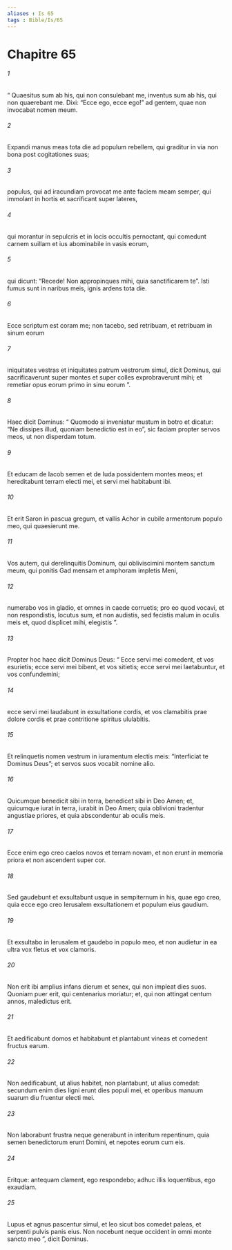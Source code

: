 ```yaml
---
aliases : Is 65
tags : Bible/Is/65
---
```


# Chapitre 65

###### 1
“ Quaesitus sum ab his, qui non consulebant me, inventus sum ab his, qui non quaerebant me. Dixi: “Ecce ego, ecce ego!” ad gentem, quae non invocabat nomen meum.
###### 2
Expandi manus meas tota die ad populum rebellem, qui graditur in via non bona post cogitationes suas;
###### 3
populus, qui ad iracundiam provocat me ante faciem meam semper, qui immolant in hortis et sacrificant super lateres,
###### 4
qui morantur in sepulcris et in locis occultis pernoctant, qui comedunt carnem suillam et ius abominabile in vasis eorum,
###### 5
qui dicunt: “Recede! Non appropinques mihi, quia sanctificarem te”. Isti fumus sunt in naribus meis, ignis ardens tota die.
###### 6
Ecce scriptum est coram me; non tacebo, sed retribuam, et retribuam in sinum eorum
###### 7
iniquitates vestras et iniquitates patrum vestrorum simul, dicit Dominus, qui sacrificaverunt super montes et super colles exprobraverunt mihi; et remetiar opus eorum primo in sinu eorum ”.
###### 8
Haec dicit Dominus: “ Quomodo si inveniatur mustum in botro et dicatur: “Ne dissipes illud, quoniam benedictio est in eo”, sic faciam propter servos meos, ut non disperdam totum.
###### 9
Et educam de Iacob semen et de Iuda possidentem montes meos; et hereditabunt terram electi mei, et servi mei habitabunt ibi.
###### 10
Et erit Saron in pascua gregum, et vallis Achor in cubile armentorum populo meo, qui quaesierunt me.
###### 11
Vos autem, qui derelinquitis Dominum, qui obliviscimini montem sanctum meum, qui ponitis Gad mensam et amphoram impletis Meni,
###### 12
numerabo vos in gladio, et omnes in caede corruetis; pro eo quod vocavi, et non respondistis, locutus sum, et non audistis, sed fecistis malum in oculis meis et, quod displicet mihi, elegistis ”.
###### 13
Propter hoc haec dicit Dominus Deus: “ Ecce servi mei comedent, et vos esurietis; ecce servi mei bibent, et vos sitietis; ecce servi mei laetabuntur, et vos confundemini;
###### 14
ecce servi mei laudabunt in exsultatione cordis, et vos clamabitis prae dolore cordis et prae contritione spiritus ululabitis.
###### 15
Et relinquetis nomen vestrum in iuramentum electis meis: “Interficiat te Dominus Deus”; et servos suos vocabit nomine alio.
###### 16
Quicumque benedicit sibi in terra, benedicet sibi in Deo Amen; et, quicumque iurat in terra, iurabit in Deo Amen; quia oblivioni tradentur angustiae priores, et quia abscondentur ab oculis meis.
###### 17
Ecce enim ego creo caelos novos et terram novam, et non erunt in memoria priora et non ascendent super cor.
###### 18
Sed gaudebunt et exsultabunt usque in sempiternum in his, quae ego creo, quia ecce ego creo Ierusalem exsultationem et populum eius gaudium.
###### 19
Et exsultabo in Ierusalem et gaudebo in populo meo, et non audietur in ea ultra vox fletus et vox clamoris.
###### 20
Non erit ibi amplius infans dierum et senex, qui non impleat dies suos. Quoniam puer erit, qui centenarius moriatur; et, qui non attingat centum annos, maledictus erit.
###### 21
Et aedificabunt domos et habitabunt et plantabunt vineas et comedent fructus earum.
###### 22
Non aedificabunt, ut alius habitet, non plantabunt, ut alius comedat: secundum enim dies ligni erunt dies populi mei, et operibus manuum suarum diu fruentur electi mei.
###### 23
Non laborabunt frustra neque generabunt in interitum repentinum, quia semen benedictorum erunt Domini, et nepotes eorum cum eis.
###### 24
Eritque: antequam clament, ego respondebo; adhuc illis loquentibus, ego exaudiam.
###### 25
Lupus et agnus pascentur simul, et leo sicut bos comedet paleas, et serpenti pulvis panis eius. Non nocebunt neque occident in omni monte sancto meo ”, dicit Dominus.

